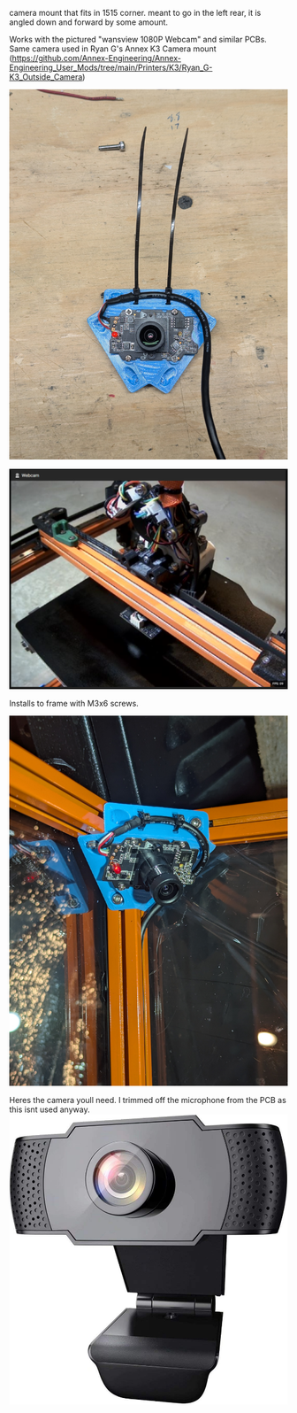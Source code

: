 camera mount that fits in 1515 corner.  meant to go in the left rear, it is angled down and forward by some amount.

Works with the pictured "wansview 1080P Webcam" and similar PCBs.  Same camera used in Ryan G's Annex K3 Camera mount (https://github.com/Annex-Engineering/Annex-Engineering_User_Mods/tree/main/Printers/K3/Ryan_G-K3_Outside_Camera)

![Uninstalled](plankton.jpg?raw=true)

![Webcam View](camerashot.png?raw=true)

Installs to frame with M3x6 screws.

![installed](installed.jpg?raw=true)


Heres the camera youll need.  I trimmed off the microphone from the PCB as this isnt used anyway.
![camera](camera_listing_image.jpg?raw=true)
